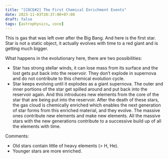 ```yaml
---
title: "[COCE#2] The First Chemical Enrichment Events"
date: 2023-11-03T20:37:00+07:00
draft: false
tags: [astrophysics, coce]
---
```


This is gas that was left over after the Big Bang. And here is the first star. Star is not a static object, it actually evolves with time to a red giant and is getting much bigger.

What happens in the evolutionary here, there are two possibilities:

- Star has strong stellar winds, it can lose mass from its surface and the lost gets put back into the reservoir. They don’t explode in supernova and do not contribute to this chemical evolution cycle.
- Star keeps evolving until it explodes as a giant supernova. The outer and inner portions of the star get spilled around and put back into the reservoir again. And this introduces new elements from the core of the star that are being put into the reservoir. After the death of these stars, the gas cloud is chemically enriched which enables the next generation of star forms from this enriched material, and they evolve. The massive ones contribute new elements and make new elements. All the massive stars with the new generations contribute to a successive build up of all the elements with time.

Comments:
- Old stars contain little of heavy elements (> H, He).
- Younger stars are more enriched.